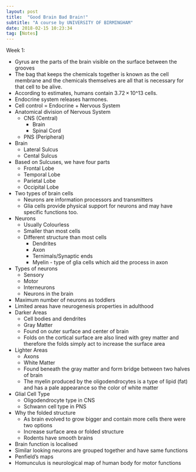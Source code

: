 ```yaml
---
layout: post
title:  "Good Brain Bad Brain!"
subtitle: "A course by UNIVERSITY OF BIRMINGHAM"
date: 2018-02-15 10:23:34
tag: [Notes]
---
```


Week 1:

- Gyrus are the parts of the brain visible on the surface between the grooves
- The bag that keeps the chemicals together is known as the cell membrane and the chemicals themselves are all that is necessary for that cell to be alive. 
- According to estimates, humans contain 3.72 × 10^13 cells.
- Endocrine system releases harmones.
- Cell control = Endocrine + Nervous System
- Anatomical division of Nervous System
	- CNS (Central)
		- Brain
		- Spinal Cord
	- PNS (Peripheral)
- Brain 
	- Lateral Sulcus
	- Cental Sulcus
- Based on Sulcuses, we have four parts
	- Frontal Lobe
	- Temporal Lobe
	- Parietal Lobe
	- Occipital Lobe
- Two types of brain cells
	- Neurons are information processors and transmitters
	- Glia cells provide physical support for neurons and may have specific functions too. 
- Neurons
	- Usually Colourless
	- Smaller than most cells
	- Different structure than most cells
		- Dendrites
		- Axon
		- Ternimals/Synaptic ends
		- Myelin - type of glia cells which aid the process in axon  
- Types of neurons
	- Sensory
	- Motor
	- Interneurons
	- Neurons in the brain
- Maximum number of neurons as toddlers
- Limited areas have neurogenesis properties in adulthood
- Darker Areas
	- Cell bodies and dendrites
	- Gray Matter
	- Found on outer surface and center of brain
	- Folds on the cortical surface are also lined with grey matter and therefore the folds simply act to increase the surface area
- Lighter Areas
	- Axons
	- White Matter
	- Found beneath the gray matter and form bridge between two halves of brain
	- The myelin produced by the oligodendrocytes is a type of lipid (fat) and has a pale appearance so the color of white matter
- Glial Cell Type
	- Oligodendrocyte type in CNS
	- Schwann cell type in PNS
- Why the folded structure
	- As brain evolved to grow bigger and contain more cells there were two options
	- Increase surface area or folded structure
	- Rodents have smooth brains 
- Brain function is localised
- Similar looking neurons are grouped together and have same functions
- Penfield’s maps
- Homunculus is neurological map of human body for motor functions

